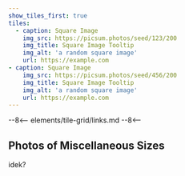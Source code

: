 ```yaml
---
show_tiles_first: true
tiles:
  - caption: Square Image
    img_src: https://picsum.photos/seed/123/200
    img_title: Square Image Tooltip
    img_alt: 'a random square image'
    url: https://example.com      
- caption: Square Image
    img_src: https://picsum.photos/seed/456/200
    img_title: Square Image Tooltip
    img_alt: 'a random square image'
    url: https://example.com            
---
```


--8<--
elements/tile-grid/links.md
--8<--

## Photos of Miscellaneous Sizes
idek?
